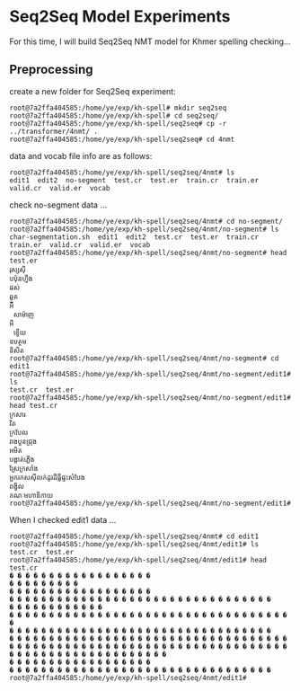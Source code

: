 # Seq2Seq Model Experiments

For this time, I will build Seq2Seq NMT model for Khmer spelling checking...  

## Preprocessing

create a new folder for Seq2Seq experiment:  

```
root@7a2ffa404585:/home/ye/exp/kh-spell# mkdir seq2seq
root@7a2ffa404585:/home/ye/exp/kh-spell# cd seq2seq/
root@7a2ffa404585:/home/ye/exp/kh-spell/seq2seq# cp -r ../transformer/4nmt/ .
root@7a2ffa404585:/home/ye/exp/kh-spell/seq2seq# cd 4nmt
```

data and vocab file info are as follows:  

```
root@7a2ffa404585:/home/ye/exp/kh-spell/seq2seq/4nmt# ls
edit1  edit2  no-segment  test.cr  test.er  train.cr  train.er  valid.cr  valid.er  vocab
```

check no-segment data ...  

```
root@7a2ffa404585:/home/ye/exp/kh-spell/seq2seq/4nmt# cd no-segment/
root@7a2ffa404585:/home/ye/exp/kh-spell/seq2seq/4nmt/no-segment# ls
char-segmentation.sh  edit1  edit2  test.cr  test.er  train.cr  train.er  valid.cr  valid.er  vocab
root@7a2ffa404585:/home/ye/exp/kh-spell/seq2seq/4nmt/no-segment# head test.er
រុស្សស៊ី
បប៉ុនហ្នឹង
ផស់
ឆ្គួត
អី
 សាម៉ាញ
អី
 ខ្ទើយ
ឧបត្ថម
និសិត
root@7a2ffa404585:/home/ye/exp/kh-spell/seq2seq/4nmt/no-segment# cd edit1
root@7a2ffa404585:/home/ye/exp/kh-spell/seq2seq/4nmt/no-segment/edit1# ls
test.cr  test.er
root@7a2ffa404585:/home/ye/exp/kh-spell/seq2seq/4nmt/no-segment/edit1# head test.cr
ក្រសារ
វិត
ក្របែល
រាងបួនជ្រុង
អមិត
បង្កាត់ភ្លើង
ស្រែក្រសាំង
អ្នករកសស៊ីលក់ដូរដីធ្លីផ្ទះសំបែង
ពង្វិល
គណៈមហានិកាយ
root@7a2ffa404585:/home/ye/exp/kh-spell/seq2seq/4nmt/no-segment/edit1#
```

When I checked edit1 data ...  

```
root@7a2ffa404585:/home/ye/exp/kh-spell/seq2seq/4nmt# cd edit1
root@7a2ffa404585:/home/ye/exp/kh-spell/seq2seq/4nmt/edit1# ls
test.cr  test.er
root@7a2ffa404585:/home/ye/exp/kh-spell/seq2seq/4nmt/edit1# head test.cr
� � � � � � � � � � � � � � � � � �
� � � � � � � � �
� � � � � � � � � � � � � � � � � �
� � � � � � � � � � � � � � � � � � � � � � � � � � � � � � � � �
� � � � � � � � � � � �
� � � � � � � � � � � � � � � � � � � � � � � � � � � � � � � � � � � �
� � � � � � � � � � � � � � � � � � � � � � � � � � � � � � � � �
� � � � � � � � � � � � � � � � � � � � � � � � � � � � � � � � � � � � � � � � � � � � � � � � � � � � � � � � � � � � � � � � � � � � � � � � � � � � � � � � � � � � � � � � � �
� � � � � � � � � � � � � � � � � �
� � � � � � � � � � � � � � � � � � � � � � � � � � � � � � � � �
root@7a2ffa404585:/home/ye/exp/kh-spell/seq2seq/4nmt/edit1#
```

```

```

```

```

```

```

```

```

```

```

```

```

```

```

```

```

```

```

```

```

```

```

```

```

```

```

```

```

```

```

```

```

```

```

```

```

```

```

```

```

```

```

```

```

```

```

```

```

```

```

```

```

```

```

```

```

```

```

```

```

```

```

```

```

```

```

```

```

```

```

```

```

```

```

```

```

```

```

```

```

```

```

```

```

```

```

```

```

```

```

```

```

```

```

```

```

```

```

```

```

```

```

```

```

```

```

```

```

```

```

```

```

```

```

```

```

```

```

```

```

```

```

```

```

```

```

```

```

```

```

```

```

```

```

```

```

```

```

```

```

```

```

```

```

```

```

```

```

```

```

```

```

